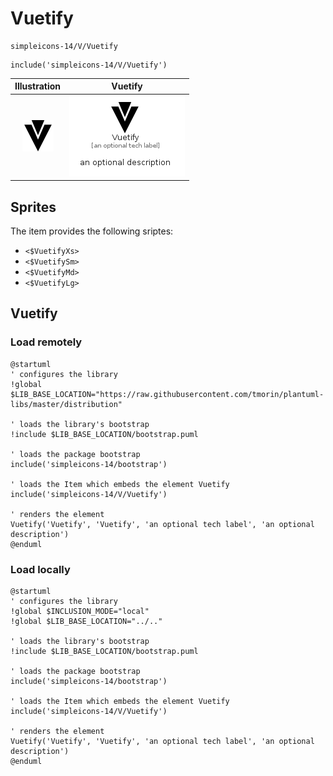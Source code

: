 # Vuetify


```text
simpleicons-14/V/Vuetify
```

```text
include('simpleicons-14/V/Vuetify')
```



| Illustration | Vuetify |
| :---: | :---: |
| ![illustration for Illustration](../../simpleicons-14/V/Vuetify.png) | ![illustration for Vuetify](../../simpleicons-14/V/Vuetify.Local.png) |



## Sprites
The item provides the following sriptes:

- `<$VuetifyXs>`
- `<$VuetifySm>`
- `<$VuetifyMd>`
- `<$VuetifyLg>`





## Vuetify

### Load remotely
```plantuml
@startuml
' configures the library
!global $LIB_BASE_LOCATION="https://raw.githubusercontent.com/tmorin/plantuml-libs/master/distribution"

' loads the library's bootstrap
!include $LIB_BASE_LOCATION/bootstrap.puml

' loads the package bootstrap
include('simpleicons-14/bootstrap')

' loads the Item which embeds the element Vuetify
include('simpleicons-14/V/Vuetify')

' renders the element
Vuetify('Vuetify', 'Vuetify', 'an optional tech label', 'an optional description')
@enduml
```

### Load locally
```plantuml
@startuml
' configures the library
!global $INCLUSION_MODE="local"
!global $LIB_BASE_LOCATION="../.."

' loads the library's bootstrap
!include $LIB_BASE_LOCATION/bootstrap.puml

' loads the package bootstrap
include('simpleicons-14/bootstrap')

' loads the Item which embeds the element Vuetify
include('simpleicons-14/V/Vuetify')

' renders the element
Vuetify('Vuetify', 'Vuetify', 'an optional tech label', 'an optional description')
@enduml
```

